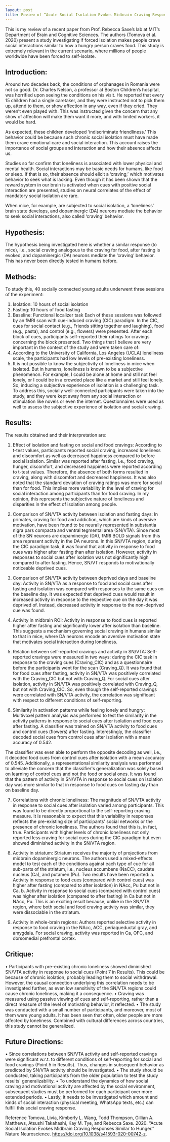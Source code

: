 ```yaml
---
layout: post
title: Review of “Acute Social Isolation Evokes Midbrain Craving Responses Similar to Hunger” Tomova and others et al. 2020
---
```


This is my review of a recent paper from Prof. Rebecca Saxe’s lab at MIT’s Department of Brain and Cognitive Sciences. The authors (Tomova et al. 2020) present a study investigating if forced isolation makes people crave social interactions similar to how a hungry person craves food. This study is extremely relevant in the current scenario, where millions of people worldwide have been forced to self-isolate.

## Introduction:

Around two decades back, the conditions of orphanages in Romania were not so good. Dr. Charles Nelson, a professor at Boston Children’s hospital, was horrified upon seeing the conditions on his visit. He reported that every 15 children had a single caretaker, and they were instructed not to pick them up, attend to them, or show affection in any way, even if they cried. They weren’t even played with. This was instructed given the concern that any show of affection will make them want it more, and with limited workers, it would be hard.

As expected, these children developed ‘indiscriminate friendliness.’ This behavior could be because such chronic social isolation must have made them crave emotional care and social interaction. This account raises the importance of social groups and interaction and how their absence affects us.

Studies so far confirm that loneliness is associated with lower physical and mental health. Social interactions may be basic needs for humans, like food or sleep. If that is so, their absence should elicit a ‘craving,’ which motivates behavior to seek what is lacking. Even though it has been shown that the reward system in our brain is activated when cues with positive social interaction are presented, studies on neural correlates of the effect of mandatory social isolation are rare.

When mice, for example, are subjected to social isolation, a ‘loneliness’ brain state develops, and dopaminergic (DA) neurons mediate the behavior to seek social interactions, also called ‘craving’ behavior.

## Hypothesis:

The hypothesis being investigated here is whether a similar response (to mice), i.e., social craving analogous to the craving for food, after fasting is evoked, and dopaminergic (DA) neurons mediate the ‘craving’ behavior. This has never been directly tested in humans before.

## Methods:

To study this, 40 socially connected young adults underwent three sessions of the experiment:
1.	Isolation: 10 hours of social isolation
2.	Fasting: 10 hours of food fasting
3.	Baseline: Functional localizer task
Each of these sessions was followed by an fMRI scan with cue-induced craving (CIC) paradigm. In the CIC, cues for social contact (e.g., Friends sitting together and laughing), food (e.g., pasta), and control (e.g., flowers) were presented. After each block of cues, participants self-reported their ratings for cravings concerning the block presented.
Two things that I believe are very important in the context of the study and were taken care of:
1.	According to the University of California, Los Angeles (UCLA) loneliness scale, the participants had low levels of pre-existing loneliness.
2.	It is not possible to know the subjectivity of loneliness in mice when isolated. But in humans, loneliness is known to be a subjective phenomenon. For example, I could be alone at home and still not feel lonely, or I could be in a crowded place like a market and still feel lonely. So, inducing a subjective experience of isolation is a challenging task. To address this, socially well-connected participants were taken into the study, and they were kept away from any social interaction or stimulation like novels or even the internet. Questionnaires were used as well to assess the subjective experience of isolation and social craving.

## Results:

The results obtained and their interpretation are:
1.	Effect of isolation and fasting on social and food cravings: According to t-test values, participants reported social craving, increased loneliness and discomfort as well as decreased happiness compared to before social isolation. Similar was reported after fasting, i.e., food craving, hunger, discomfort, and decreased happiness were reported according to t-test values. Therefore, the absence of both forms resulted in craving, along with discomfort and decreased happiness.
It was also noted that the standard deviation of craving ratings was more for social than for food. This implies more variability in the level of craving for social interaction among participants than for food craving. In my opinion, this represents the subjective nature of loneliness and disparities in the effect of isolation among people.

2.	Comparison of SN/VTA activity between isolation and fasting days: In primates, craving for food and addiction, which are kinds of aversive motivation, have been found to be neurally represented in substantia nigra pars compacta and ventral tegmental area (SN/VTA). Since most of the SN neurons are dopaminergic (DA), fMRI BOLD signals from this area represent activity in the DA neurons.
In this SN/VTA region, during the CIC paradigm task, it was found that activity in response to food cues was higher after fasting than after isolation. However, activity in responses to social cues after isolation was not significantly high compared to after fasting. Hence, SN/VT responds to motivationally noticeable deprived cues.

3.	Comparison of SN/VTA activity between deprived days and baseline day: Activity in SN/VTA as a response to food and social cues after fasting and isolation was compared with responses to the same cues on the baseline day. It was expected that deprived cues would result in increased activity in response to the respective cue on the day it was deprived of. Instead, decreased activity in response to the non-deprived cue was found.

4.	Activity in midbrain ROI: Activity in response to food cues is reported higher after fasting and significantly lower after isolation than baseline. This suggests a mechanism governing social craving in humans similar to that in mice, where DA neurons encode an aversive motivation state that motivates social interaction during loneliness.

5.	Relation between self-reported cravings and activity in SN/VTA: Self-reported cravings were measured in two ways: during the CIC task in response to the craving cues (Craving_CIC) and as a questionnaire before the participants went for the scan (Craving_Q). It was found that for food cues after fasting, activity in SN/VTA was positively correlated with the Craving_CIC but not with Craving_Q. For social cues after isolation, activity in SN/VTA was positively correlated with Craving_Q, but not with Craving_CIC. So, even though the self-reported cravings were correlated with SN/VTA activity, the correlation was significant with respect to different conditions of self-reporting.

6.	Similarity in activation patterns while feeling lonely and hungry: Multivoxel pattern analysis was performed to test the similarity in the activity patterns in response to social cues after isolation and food cues after fasting. A classifier was trained on SN/VTA activity to food cues and control cues (flowers) after fasting. Interestingly, the classifier decoded social cues from control cues after isolation with a mean accuracy of 0.542.

The classifier was even able to perform the opposite decoding as well, i.e., it decoded food cues from control cues after isolation with a mean accuracy of 0.545.
Additionally, a representational similarity analysis was performed to alleviate the concern that the classifier's generalization was solely based on learning of control cues and not the food or social ones. It was found that the pattern of activity in SN/VTA in response to social cues on isolation day was more similar to that in response to food cues on fasting day than on baseline day.

7.	Correlations with chronic loneliness: The magnitude of SN/VTA activity in response to social cues after isolation varied among participants. This was found to be directly proportional to the self-reporting craving measure. It is reasonable to expect that this variability in responses reflects the pre-existing size of participants' social networks or the presence of chronic loneliness.
The authors found that this is, in fact, true. Participants with higher levels of chronic loneliness not only reported less craving for social cues during the CIC paradigm but even showed diminished activity in the SN/VTA region.

8.	Activity in striatum: Striatum receives the majority of projections from midbrain dopaminergic neurons. The authors used a mixed-effects model to test each of the conditions against each type of cue for all sub-parts of the striatum, i.e., nucleus accumbens (NaCC), caudate nucleus (Ca), and putamen (Pu).
Two results have been reported:
a.	Activity in response to food cues (compared with control cues) was higher after fasting (compared to after isolation) in NAcc, Pu but not in Ca.
b.	Activity in response to social cues (compared with control cues) was higher after isolation (compared to after fasting) in Ca but not in NAcc, Pu.
This is an exciting result because, unlike in the SN/VTA region, where both social and food craving activity was similar, they were dissociable in the striatum.

9.	Activity in whole-brain regions: Authors reported selective activity in response to food craving in the NAcc, ACC, periaqueductal gray, and amygdala. For social craving, activity was reported in Ca, OFC, and dorsomedial prefrontal cortex.


## Critique:

•	Participants with pre-existing chronic loneliness showed diminished SN/VTA activity in response to social cues (Point 7 in Results). This could be because of chronic isolation, probably leading them to social withdrawal. However, the causal connection underlying this correlation needs to be investigated further, as even low sensitivity of the SN/VTA regions could cause chronic loneliness, making it a consequence.
•	Craving was measured using passive viewing of cues and self-reporting, rather than a direct measure of the level of motivating behavior, it reflected.
•	The study was conducted with a small number of participants, and moreover, most of them were young adults. It has been seen that often, older people are more affected by loneliness. Combined with cultural differences across countries, this study cannot be generalized.


## Future Directions:

•	Since correlations between SN/VTA activity and self-reported cravings were significant w.r.t. to different conditions of self-reporting for social and food cravings (Point 5 in Results). Thus, changes in subsequent behavior as predicted by SN/VTA activity should be investigated.
•	The study should be conducted, taking participants from the older population to test the study results' generalizability.
•	To understand the dynamics of how social craving and motivational activity are affected by the social environment, subsequent studies must be performed for each participant over more extended periods.
•	Lastly, it needs to be investigated which amount and kinds of social interaction (physical meeting, WhatsApp texts, etc.) can fulfill this social craving response.


Reference
Tomova, Livia, Kimberly L. Wang, Todd Thompson, Gillian A. Matthews, Atsushi Takahashi, Kay M. Tye, and Rebecca Saxe. 2020. “Acute Social Isolation Evokes Midbrain Craving Responses Similar to Hunger.” Nature Neuroscience. https://doi.org/10.1038/s41593-020-00742-z.
